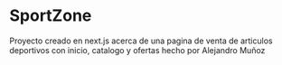 # SportZone
Proyecto creado en next.js acerca de una pagina de venta de articulos deportivos con inicio, catalogo y ofertas hecho por Alejandro Muñoz
